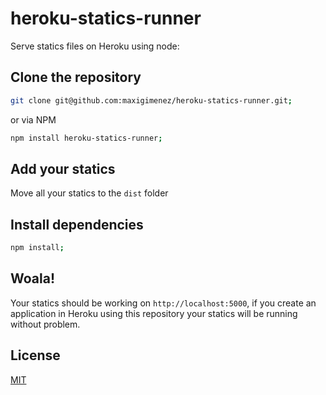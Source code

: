 # heroku-statics-runner

Serve statics files on Heroku using node:

## Clone the repository

```bash
git clone git@github.com:maxigimenez/heroku-statics-runner.git;
```

or via NPM

```bash
npm install heroku-statics-runner;
```

## Add your statics

Move all your statics to the `dist` folder

## Install dependencies

```bash
npm install;
```

## Woala!

Your statics should be working on `http://localhost:5000`, if you create an application in Heroku using this repository your statics will be running without problem.

## License

[MIT](LICENSE.md)